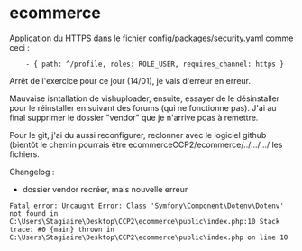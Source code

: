 # ecommerce
 
Application du HTTPS dans le fichier config/packages/security.yaml comme ceci :

        - { path: ^/profile, roles: ROLE_USER, requires_channel: https }

Arrêt de l'exercice pour ce jour (14/01), je vais d'erreur en erreur.

Mauvaise isntallation de vishuploader, ensuite, essayer de le désinstaller pour le réinstaller en suivant des forums (qui ne fonctionne pas).
J'ai au final supprimer le dossier "vendor" que je n'arrive poas à remettre. 

Pour le git, j'ai du aussi reconfigurer, reclonner avec le logiciel github (bientôt le chemin pourrais être ecommerceCCP2/ecommerce/../.../.../ les fichiers. 

Changelog :
* dossier vendor recréer, mais nouvelle erreur 
```
Fatal error: Uncaught Error: Class 'Symfony\Component\Dotenv\Dotenv' not found in C:\Users\Stagiaire\Desktop\CCP2\ecommerce\public\index.php:10 Stack trace: #0 {main} thrown in C:\Users\Stagiaire\Desktop\CCP2\ecommerce\public\index.php on line 10
```
